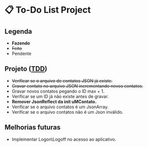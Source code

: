 # 📋 To-Do List Project

## Legenda

- __Fazendo__
- ~~Feito~~
- Pendente

## Projeto ([TDD](https://github.com/KAYOKG/BibliotecaDev/blob/main/LivrosDev/TDD%20-%20Desenvolvimento%20Guiado%20por%20Testes%20-%20Autor%20(Ken%20Beck).pdf))

-  ~~Verificar se o arquivo de contatos JSON já existe.~~
-  ~~Gravar contato no arquivo JSON incrementando novos contatos.~~
-  Gravar novos contatos pegando o ID max + 1.
-  Verificar se um ID já não existe antes de gravar.
-  __Remover JsonReflect da init uMContato.__
-  Verificar se o arquivo contatos é um JsonArray.
-  Verificar se o arquivo contatos não é um Json inválido.

## Melhorias futuras

-  Implementar Logon\Logoff no acesso ao aplicativo.
